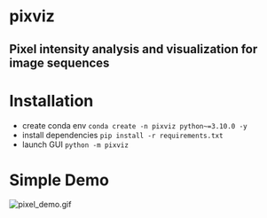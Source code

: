 # pixviz

## Pixel intensity analysis and visualization for image sequences

# Installation

- create conda env `conda create -n pixviz python~=3.10.0 -y`
- install dependencies `pip install -r requirements.txt`
- launch GUI `python -m pixviz`


# Simple Demo
![pixel_demo.gif](doc%2Fpixviz_demo.gif)
